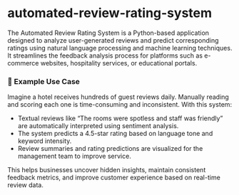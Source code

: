 # automated-review-rating-system
The Automated Review Rating System is a Python-based application designed to analyze user-generated reviews and predict corresponding ratings using natural language processing and machine learning techniques. It streamlines the feedback analysis process for platforms such as e-commerce websites, hospitality services, or educational portals.

### 🎯 Example Use Case

Imagine a hotel receives hundreds of guest reviews daily. Manually reading and scoring each one is time-consuming and inconsistent. With this system:

- Textual reviews like “The rooms were spotless and staff was friendly” are automatically interpreted using sentiment analysis.
- The system predicts a 4.5-star rating based on language tone and keyword intensity.
- Review summaries and rating predictions are visualized for the management team to improve service.

This helps businesses uncover hidden insights, maintain consistent feedback metrics, and improve customer experience based on real-time review data.